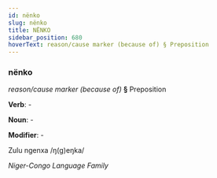 ```yaml
---
id: nënko
slug: nënko
title: NËNKO
sidebar_position: 680
hoverText: reason/cause marker (because of) § Preposition
---
```


### nënko

*reason/cause marker (because of)* **§** Preposition

**Verb**: -

**Noun**: -

**Modifier**: -

Zulu ngenxa /ŋ(ɡ)eŋka/

*Niger-Congo Language Family*